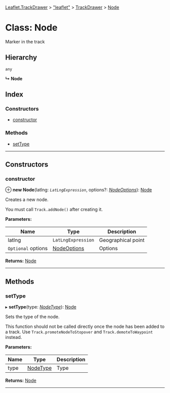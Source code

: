 [Leaflet.TrackDrawer](../README.md) > ["leaflet"](../modules/_leaflet_.md) > [TrackDrawer](../modules/_leaflet_.trackdrawer.md) > [Node](../classes/_leaflet_.trackdrawer.node.md)

# Class: Node

Marker in the track

## Hierarchy

 `any`

**↳ Node**

## Index

### Constructors

* [constructor](_leaflet_.trackdrawer.node.md#constructor)

### Methods

* [setType](_leaflet_.trackdrawer.node.md#settype)

---

## Constructors

<a id="constructor"></a>

###  constructor

⊕ **new Node**(latlng: *`LatLngExpression`*, options?: *[NodeOptions](../interfaces/_leaflet_.trackdrawer.nodeoptions.md)*): [Node](_leaflet_.trackdrawer.node.md)

Creates a new node.

You must call `Track.addNode()` after creating it.

**Parameters:**

| Name | Type | Description |
| ------ | ------ | ------ |
| latlng | `LatLngExpression` |  Geographical point |
| `Optional` options | [NodeOptions](../interfaces/_leaflet_.trackdrawer.nodeoptions.md) |  Options |

**Returns:** [Node](_leaflet_.trackdrawer.node.md)

___

## Methods

<a id="settype"></a>

###  setType

▸ **setType**(type: *[NodeType](../enums/_leaflet_.trackdrawer.nodetype.md)*): [Node](_leaflet_.trackdrawer.node.md)

Sets the type of the node.

This function should not be called directly once the node has been added to a track. Use `Track.promoteNodeToStopover` and `Track.demoteToWaypoint` instead.

**Parameters:**

| Name | Type | Description |
| ------ | ------ | ------ |
| type | [NodeType](../enums/_leaflet_.trackdrawer.nodetype.md) |  Type |

**Returns:** [Node](_leaflet_.trackdrawer.node.md)

___

